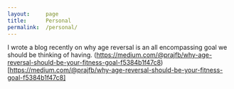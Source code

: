 ```yaml
---
layout:     page
title:      Personal
permalink:  /personal/
---
```


<style type="text/css">
    strong {
        color: #3498db;
        font-weight: 400;
    }
    blockquote {
        padding: 0px 23px;
    }
</style>


I wrote a blog recently on why age reversal is an all encompassing goal we should be thinking of having. (https://medium.com/@prajfb/why-age-reversal-should-be-your-fitness-goal-f5384b1f47c8)[https://medium.com/@prajfb/why-age-reversal-should-be-your-fitness-goal-f5384b1f47c8]

